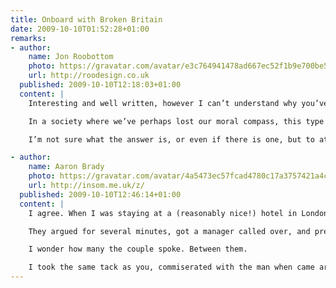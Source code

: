 ```yaml
---
title: Onboard with Broken Britain
date: 2009-10-10T01:52:28+01:00
remarks:
- author:
    name: Jon Roobottom
    photo: https://gravatar.com/avatar/e3c764941478ad667ec52f1b9e700be5
    url: http://roodesign.co.uk
  published: 2009-10-10T12:18:03+01:00
  content: |
    Interesting and well written, however I can’t understand why you’ve taken the ‘Broken Britain’ stance. Is this a phenomenon restricted just to the UK? Perhaps, but I don’t think so. I agree with you totally that this type of behaviour is unacceptable and systemic of too much alcohol – but I think it’s more than that.

    In a society where we’ve perhaps lost our moral compass, this type of behaviour becomes acceptable and is passed on from one generation to the next. People simply don’t have the understanding that it’s wrong to hurl abuse at each other.

    I’m not sure what the answer is, or even if there is one, but to attribute this solely to Britain is a gross disservice to the (still) majority of it’s people. Its the Sun news paper mentality: “Broken Britain”, where the government is out to get us and society is breaking down at the seams. Sensationalist garbage.

- author:
    name: Aaron Brady
    photo: https://gravatar.com/avatar/4a5473ec57fcad4780c17a3757421a4c
    url: http://insom.me.uk/z/
  published: 2009-10-10T12:46:14+01:00
  content: |
    I agree. When I was staying at a (reasonably nice!) hotel in London a man and his wife tore into the person tending the bar because he didn’t have appropriate notes and wanted to give them 5 x £1 coins. I can see this is inconvenient, but at the end of the day, it’s tender.

    They argued for several minutes, got a manager called over, and previously used talked loudly about “cheap immigrant labour”. This was frustrating, watching on, because (while I have no serious problem with cheap immigrant labour, per se) the man tending bar had a badge on showing he spoke four major European languages, alongside English; it’s long been the tradition in hotels to employ multilingual people, many of whom are foreign.

    I wonder how many the couple spoke. Between them.

    I took the same tack as you, commiserated with the man when came around to serve me, said I perfectly understood the delay and thanked him for serving me.
---
```

